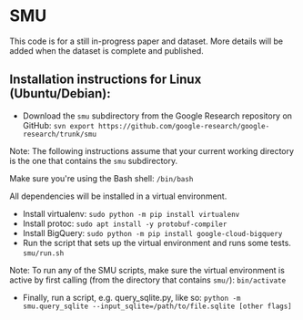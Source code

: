 # SMU

This code is for a still in-progress paper and dataset. More details will be
added when the dataset is complete and published.

## Installation instructions for Linux (Ubuntu/Debian):
* Download the `smu` subdirectory from the Google Research repository on GitHub:
`svn export https://github.com/google-research/google-research/trunk/smu`

Note: The following instructions assume that your current working directory
is the one that contains the `smu` subdirectory.

Make sure you're using the Bash shell: `/bin/bash`

All dependencies will be installed in a virtual environment.

* Install virtualenv: `sudo python -m pip install virtualenv`
* Install protoc: `sudo apt install -y protobuf-compiler`
* Install BigQuery: `sudo python -m pip install google-cloud-bigquery`
* Run the script that sets up the virtual environment and runs some tests.
`smu/run.sh`

Note: To run any of the SMU scripts, make sure the virtual environment is active
by first calling (from the directory that contains `smu/`):
`bin/activate`

* Finally, run a script, e.g. query_sqlite.py, like so:
`python -m smu.query_sqlite --input_sqlite=/path/to/file.sqlite [other flags]`

